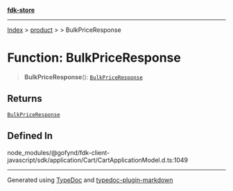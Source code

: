 [**fdk-store**](../../../README.md)
***

[Index](../../../API.md) > [product](../../README.md) > [<internal>](../README.md) > BulkPriceResponse

# Function: BulkPriceResponse

> **BulkPriceResponse**(): [`BulkPriceResponse`](../type-aliases/type-alias.BulkPriceResponse.md)

## Returns

[`BulkPriceResponse`](../type-aliases/type-alias.BulkPriceResponse.md)

## Defined In

node\_modules/@gofynd/fdk-client-javascript/sdk/application/Cart/CartApplicationModel.d.ts:1049

***
Generated using [TypeDoc](https://typedoc.org/) and [typedoc-plugin-markdown](https://www.npmjs.com/package/typedoc-plugin-markdown)
